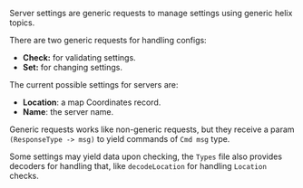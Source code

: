Server settings are generic requests to manage settings using generic helix
topics.

There are two generic requests for handling configs:

- **Check:** for validating settings.
- **Set:** for  changing settings.

The current possible settings for servers are:

- **Location**: a map Coordinates record.
- **Name**: the server name.

Generic requests works like non-generic requests, but they receive a param
`(ResponseType -> msg)` to yield commands of `Cmd msg` type.

Some settings may yield data upon checking, the `Types` file also provides
decoders for handling that, like `decodeLocation` for handling `Location`
checks.
